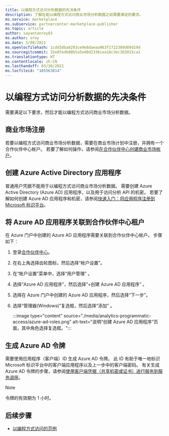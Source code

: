 ```yaml
---
title: 以编程方式访问分析数据的先决条件
description: 了解在能以编程方式访问商业市场分析数据之前需要满足的要求。
ms.service: marketplace
ms.subservice: partnercenter-marketplace-publisher
ms.topic: article
author: sayantanroy83
ms.author: sroy
ms.date: 3/08/2021
ms.openlocfilehash: 1cdd3dba8203ce9e8daeaa963f1722389d89d19d
ms.sourcegitcommit: 32e0fedb80b5a5ed0d2336cea18c3ec3b5015ca1
ms.translationtype: HT
ms.contentlocale: zh-CN
ms.lasthandoff: 03/30/2021
ms.locfileid: "105563814"
---
```

# <a name="prerequisites-to-programmatically-access-analytics-data"></a>以编程方式访问分析数据的先决条件

需要满足以下要求，然后才能以编程方式访问商业市场分析数据。

## <a name="commercial-marketplace-enrollment"></a>商业市场注册

若要以编程方式访问商业市场分析数据，需要在商业市场计划中注册，并拥有一个合作伙伴中心帐户。 若要了解如何操作，请参阅[在合作伙伴中心创建商业市场帐户](./partner-center-portal/create-account.md)。

## <a name="create-azure-active-directory-application"></a>创建 Azure Active Directory 应用程序

普通用户凭据不能用于以编程方式访问商业市场分析数据。 需要创建 Azure Active Directory (Azure AD) 应用程序，以及用于访问分析 API 的机密。 若要了解如何创建 Azure AD 应用程序和机密，请参阅[快速入门：将应用程序注册到 Microsoft 标识平台](../active-directory/develop/quickstart-register-app.md)。

## <a name="associate-the-azure-ad-application-to-the-partner-center-tenant"></a>将 Azure AD 应用程序关联到合作伙伴中心租户

在 Azure 门户中创建的 Azure AD 应用程序需要关联到合作伙伴中心帐户。 步骤如下：

1. 登录[合作伙伴中心](https://partner.microsoft.com/dashboard)。
1. 在右上角选择齿轮图标，然后选择“帐户设置”。
1. 在“帐户设置”菜单中，选择“用户管理” 。
1. 选择“Azure AD 应用程序”，然后选择“+创建 Azure AD 应用程序” 。
1. 选择在 Azure 门户中创建的 Azure AD 应用程序，然后选择“下一步”。
1. 选择“管理器(Windows)”复选框，然后选择“添加” 。

    :::image type="content" source="./media/analytics-programmatic-access/azure-ad-roles.png" alt-text="说明“创建 Azure AD 应用程序”页面，其中角色选择复选框。":::

## <a name="generate-an-azure-ad-token"></a>生成 Azure AD 令牌

需要使用应用程序（客户端）ID 生成 Azure AD 令牌。 此 ID 有助于唯一地标识 Microsoft 标识平台中的客户端应用程序以及上一步中的客户端密码。 有关生成 Azure AD 令牌的步骤，请参阅[使用客户端凭据（共享机密或证书）进行服务到服务调用](../active-directory/azuread-dev/v1-oauth2-client-creds-grant-flow.md)。

> [!NOTE]
> 令牌的有效期为 1 小时。

## <a name="next-steps"></a>后续步骤

- [以编程方式访问的范例](analytics-programmatic-access.md)